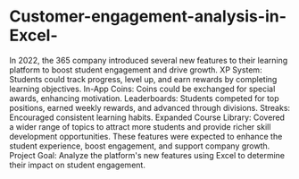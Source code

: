 # Customer-engagement-analysis-in-Excel-
In 2022, the 365 company introduced several new features to their learning platform to boost student engagement and drive growth.
XP System: Students could track progress, level up, and earn rewards by completing learning objectives.
In-App Coins: Coins could be exchanged for special awards, enhancing motivation.
Leaderboards: Students competed for top positions, earned weekly rewards, and advanced through divisions.
Streaks: Encouraged consistent learning habits.
Expanded Course Library: Covered a wider range of topics to attract more students and provide richer skill development opportunities.
These features were expected to enhance the student experience, boost engagement, and support company growth.
Project Goal: Analyze the platform's new features using Excel to determine their impact on student engagement.

